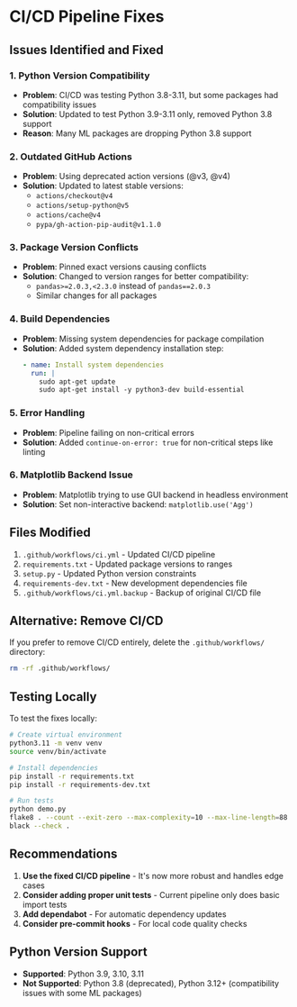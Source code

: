 # CI/CD Pipeline Fixes

## Issues Identified and Fixed

### 1. Python Version Compatibility
- **Problem**: CI/CD was testing Python 3.8-3.11, but some packages had compatibility issues
- **Solution**: Updated to test Python 3.9-3.11 only, removed Python 3.8 support
- **Reason**: Many ML packages are dropping Python 3.8 support

### 2. Outdated GitHub Actions
- **Problem**: Using deprecated action versions (@v3, @v4)
- **Solution**: Updated to latest stable versions:
  - `actions/checkout@v4`
  - `actions/setup-python@v5`
  - `actions/cache@v4`
  - `pypa/gh-action-pip-audit@v1.1.0`

### 3. Package Version Conflicts
- **Problem**: Pinned exact versions causing conflicts
- **Solution**: Changed to version ranges for better compatibility:
  - `pandas>=2.0.3,<2.3.0` instead of `pandas==2.0.3`
  - Similar changes for all packages

### 4. Build Dependencies
- **Problem**: Missing system dependencies for package compilation
- **Solution**: Added system dependency installation step:
  ```yaml
  - name: Install system dependencies
    run: |
      sudo apt-get update
      sudo apt-get install -y python3-dev build-essential
  ```

### 5. Error Handling
- **Problem**: Pipeline failing on non-critical errors
- **Solution**: Added `continue-on-error: true` for non-critical steps like linting

### 6. Matplotlib Backend Issue
- **Problem**: Matplotlib trying to use GUI backend in headless environment
- **Solution**: Set non-interactive backend: `matplotlib.use('Agg')`

## Files Modified

1. `.github/workflows/ci.yml` - Updated CI/CD pipeline
2. `requirements.txt` - Updated package versions to ranges
3. `setup.py` - Updated Python version constraints
4. `requirements-dev.txt` - New development dependencies file
5. `.github/workflows/ci.yml.backup` - Backup of original CI/CD file

## Alternative: Remove CI/CD

If you prefer to remove CI/CD entirely, delete the `.github/workflows/` directory:

```bash
rm -rf .github/workflows/
```

## Testing Locally

To test the fixes locally:

```bash
# Create virtual environment
python3.11 -m venv venv
source venv/bin/activate

# Install dependencies
pip install -r requirements.txt
pip install -r requirements-dev.txt

# Run tests
python demo.py
flake8 . --count --exit-zero --max-complexity=10 --max-line-length=88
black --check .
```

## Recommendations

1. **Use the fixed CI/CD pipeline** - It's now more robust and handles edge cases
2. **Consider adding proper unit tests** - Current pipeline only does basic import tests
3. **Add dependabot** - For automatic dependency updates
4. **Consider pre-commit hooks** - For local code quality checks

## Python Version Support

- **Supported**: Python 3.9, 3.10, 3.11
- **Not Supported**: Python 3.8 (deprecated), Python 3.12+ (compatibility issues with some ML packages)
